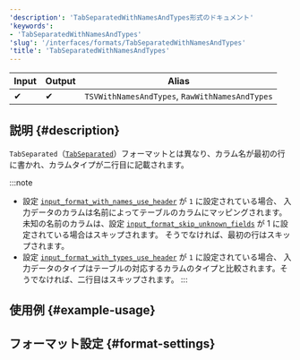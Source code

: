 ```yaml
---
'description': 'TabSeparatedWithNamesAndTypes形式のドキュメント'
'keywords':
- 'TabSeparatedWithNamesAndTypes'
'slug': '/interfaces/formats/TabSeparatedWithNamesAndTypes'
'title': 'TabSeparatedWithNamesAndTypes'
---
```




| Input | Output | Alias                                          |
|-------|--------|------------------------------------------------|
|     ✔    |     ✔     | `TSVWithNamesAndTypes`, `RawWithNamesAndTypes` |

## 説明 {#description}

`TabSeparated`（[`TabSeparated`](./TabSeparated.md)）フォーマットとは異なり、カラム名が最初の行に書かれ、カラムタイプが二行目に記載されます。

:::note
- 設定 [`input_format_with_names_use_header`](../../../operations/settings/settings-formats.md/#input_format_with_names_use_header) が `1` に設定されている場合、
入力データのカラムは名前によってテーブルのカラムにマッピングされます。未知の名前のカラムは、設定 [`input_format_skip_unknown_fields`](../../../operations/settings/settings-formats.md/#input_format_skip_unknown_fields) が 1 に設定されている場合はスキップされます。
そうでなければ、最初の行はスキップされます。
- 設定 [`input_format_with_types_use_header`](../../../operations/settings/settings-formats.md/#input_format_with_types_use_header) が `1` に設定されている場合、
入力データのタイプはテーブルの対応するカラムのタイプと比較されます。そうでなければ、二行目はスキップされます。
:::

## 使用例 {#example-usage}

## フォーマット設定 {#format-settings}
